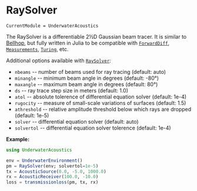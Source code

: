 # RaySolver

```@meta
CurrentModule = UnderwaterAcoustics
```

The RaySolver is a differentiable 2½D Gaussian beam tracer. It is similar to [Bellhop](@ref), but fully written in Julia to be compatible with [`ForwardDiff`](https://github.com/JuliaDiff/ForwardDiff.jl), [`Measurements`](https://github.com/JuliaPhysics/Measurements.jl), [`Turing`](https://github.com/TuringLang/Turing.jl), etc.

Additional options available with [`RaySolver`](@ref):

- `nbeams` -- number of beams used for ray tracing (default: auto)
- `minangle` -- minimum beam angle in degrees (default: -80°)
- `maxangle` -- maximum beam angle in degrees (default: 80°)
- `ds` -- ray trace step size in meters (default: 1.0)
- `atol` -- absolute tolerence of differential equation solver (default: 1e-4)
- `rugocity` -- measure of small-scale variations of surfaces (default: 1.5)
- `athreshold` -- relative amplitude threshold below which rays are dropped (default: 1e-5)
- `solver` -- differential equation solver (default: auto)
- `solvertol` -- differential equation solver tolerence (default: 1e-4)

**Example:**

```julia
using UnderwaterAcoustics

env = UnderwaterEnvironment()
pm = RaySolver(env; solvertol=1e-5)
tx = AcousticSource(0.0, -5.0, 1000.0)
rx = AcousticReceiver(100.0, -10.0)
loss = transmissionloss(pm, tx, rx)
```
